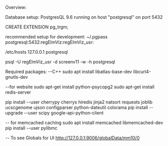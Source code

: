 Overview:


Database setup:
PostgresQL 9.6 running on host "postgresql" on port 5432

CREATE EXTENSION pg_trgm;

recommended setup for development:
~/.pgpass
postgresql:5432:regElmViz:regElmViz_usr:<password>

/etc/hosts
127.0.0.1   postgresql

psql -U regElmViz_usr -d screenv11 -w -h postgresql

Required packages:
--C++
sudo apt install libatlas-base-dev  libcurl4-gnutls-dev

--for website
sudo apt-get install python-psycopg2
sudo apt-get install redis-server

pip install --user cherrypy cherrys hiredis jinja2 natsort requests joblib ucscgenome ujson configparser python-dateutil colorama
pip install --upgrade --user scipy google-api-python-client

-- for memcached caching
sudo apt install memcached libmemcached-dev
pip install --user pylibmc

-- To see Globals for UI
http://127.0.0.1:9006/globalData/mm10/0
